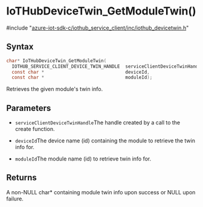 # IoTHubDeviceTwin_GetModuleTwin()

\#include "[azure-iot-sdk-c/iothub_service_client/inc/iothub_devicetwin.h](../iot-c-ref-iothub-devicetwin-h.md)"  

## Syntax

```C
char* IoTHubDeviceTwin_GetModuleTwin(
  IOTHUB_SERVICE_CLIENT_DEVICE_TWIN_HANDLE  serviceClientDeviceTwinHandle,
  const char *                              deviceId,
  const char *                              moduleId);
```

Retrieves the given module's twin info.

## Parameters
* `serviceClientDeviceTwinHandle`The handle created by a call to the create function. 

* `deviceId`The device name (id) containing the module to retrieve the twin info for. 

* `moduleId`The module name (id) to retrieve twin info for.

## Returns
A non-NULL char* containing module twin info upon success or NULL upon failure.

